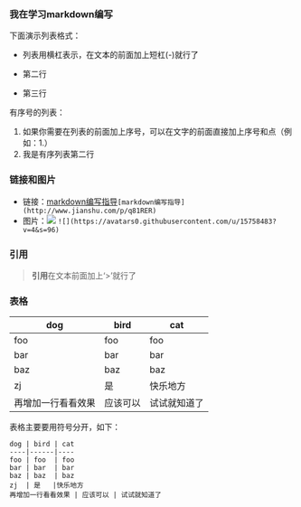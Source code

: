 ### 我在学习markdown编写
下面演示列表格式：
- 列表用横杠表示，在文本的前面加上短杠(-)就行了
* 第二行
+ 第三行 

有序号的列表：
1. 如果你需要在列表的前面加上序号，可以在文字的前面直接加上序号和点（例如：1.）
2. 我是有序列表第二行

### 链接和图片
- 链接：[markdown编写指导](http://www.jianshu.com/p/q81RER)`[markdown编写指导](http://www.jianshu.com/p/q81RER)`
- 图片：![](https://avatars0.githubusercontent.com/u/15758483?v=4&s=96)
`![](https://avatars0.githubusercontent.com/u/15758483?v=4&s=96)`
### 引用
> **引用**在文本前面加上‘>’就行了

### 表格
dog | bird | cat
----|------|----
foo | foo  | foo
bar | bar  | bar
baz | baz  | baz
zj  | 是   |快乐地方
再增加一行看看效果 | 应该可以 | 试试就知道了

表格主要要用符号分开，如下：
```
dog | bird | cat
----|------|----
foo | foo  | foo
bar | bar  | bar
baz | baz  | baz
zj  | 是   |快乐地方
再增加一行看看效果 | 应该可以 | 试试就知道了
```
